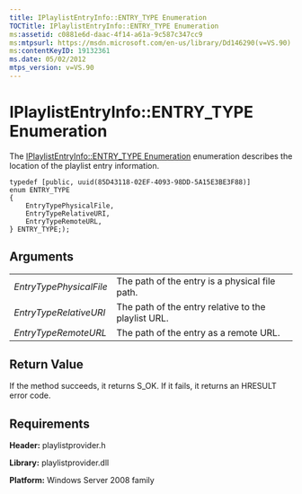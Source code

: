 ```yaml
---
title: IPlaylistEntryInfo::ENTRY_TYPE Enumeration
TOCTitle: IPlaylistEntryInfo::ENTRY_TYPE Enumeration
ms:assetid: c0881e6d-daac-4f14-a61a-9c587c347cc9
ms:mtpsurl: https://msdn.microsoft.com/en-us/library/Dd146290(v=VS.90)
ms:contentKeyID: 19132361
ms.date: 05/02/2012
mtps_version: v=VS.90
---
```


# IPlaylistEntryInfo::ENTRY\_TYPE Enumeration

The [IPlaylistEntryInfo::ENTRY\_TYPE Enumeration](iplaylistentryinfo-entry-type-enumeration.md) enumeration describes the location of the playlist entry information.

    typedef [public, uuid(85D43118-02EF-4093-98DD-5A15E3BE3F88)] 
    enum ENTRY_TYPE
    {
        EntryTypePhysicalFile,
        EntryTypeRelativeURI, 
        EntryTypeRemoteURL,
    } ENTRY_TYPE;);

## Arguments

|||
|--- |--- |
|*EntryTypePhysicalFile*|The path of the entry is a physical file path.|
|*EntryTypeRelativeURI*|The path of the entry relative to the playlist URL.|
|*EntryTypeRemoteURL*|The path of the entry as a remote URL.|


## Return Value

If the method succeeds, it returns S\_OK. If it fails, it returns an HRESULT error code.

## Requirements

**Header:** playlistprovider.h

**Library:** playlistprovider.dll

**Platform:** Windows Server 2008 family

